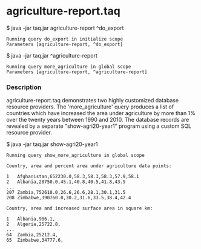 # agriculture-report.taq

$ java -jar taq.jar agriculture-report ^do_export

```
Running query do_export in initialize scope 
Parameters [agriculture-report, ^do_export]
```

$ java -jar taq.jar ^agriculture-report

```
Running query more_agriculture in global scope 
Parameters [agriculture-report, ^agriculture-report]
```

### Description

agriculture-report.taq demonstrates two highly customized database resource providers. 
The 'more_agriculture' query produces a list of countries which have increased the area
under agriculture by more than 1% over the twenty years between 1990 and 2010. 
The database records are revealed by a separate "show-agri20-year1"
program using a custom SQL resource provider.

$ java -jar taq.jar show-agri20-year1

```
Running query show_more_agriculture in global scope 

Country, area and percent area under agriculture data points:

1	Afghanistan,652230.0,58.3,58.3,58.3,57.9,58.1
2	Albania,28750.0,45.1,40.8,40.5,41.8,43.9
...
207	Zambia,752610.0,26.6,26.6,28.1,30.1,31.5
208	Zimbabwe,390760.0,30.2,31.6,33.5,38.4,42.4

Country, area and increased surface area in square km:

1	Albania,986.1,
2	Algeria,25722.8,
...
64	Zambia,25212.4,
65	Zimbabwe,34777.6,
```

